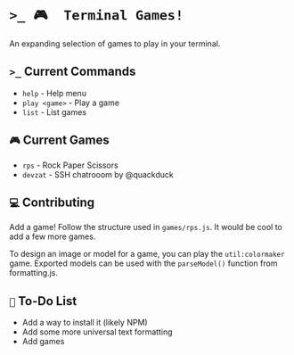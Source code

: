 # `>_ 🎮  Terminal Games!`
An expanding selection of games to play in your terminal.

## `>_` Current Commands
- `help` - Help menu
- `play <game>` - Play a game
- `list` - List games

## `🎮` Current Games
- `rps` - Rock Paper Scissors
- `devzat` - SSH chatrooom by @quackduck

## `💻` Contributing
Add a game! Follow the structure used in `games/rps.js`. It would be cool to add a few more games.

To design an image or model for a game, you can play the `util:colormaker` game. Exported models can be used with the `parseModel()` function from formatting.js.

## `📝` To-Do List
- Add a way to install it (likely NPM)
- Add some more universal text formatting
- Add games